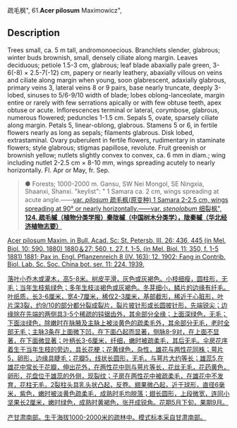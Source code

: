 疏毛枫",
61.**Acer pilosum** Maximowicz",

## Description
Trees small, ca. 5 m tall, andromonoecious. Branchlets slender, glabrous; winter buds brownish, small, densely ciliate along margin. Leaves deciduous; petiole 1.5-3 cm, glabrous; leaf blade abaxially pale green, 3-6(-8) × 2.5-7(-12) cm, papery or nearly leathery, abaxially villous on veins and ciliate along margin when young, soon glabrescent, adaxially glabrous, primary veins 3, lateral veins 8 or 9 pairs, base nearly truncate, deeply 3-lobed, sinuses to 5/6-9/10 width of blade; lobes oblong-lanceolate, margin entire or rarely with few serrations apically or with few obtuse teeth, apex obtuse or acute. Inflorescences terminal or lateral, corymbose, glabrous, numerous flowered; peduncles 1-1.5 cm. Sepals 5, ovate, sparsely ciliate along margin. Petals 5, linear-oblong, glabrous. Stamens 5 or 6, in fertile flowers nearly as long as sepals; filaments glabrous. Disk lobed, extrastaminal. Ovary puberulent in fertile flowers, rudimentary in staminate flowers; style glabrous; stigmas papillose, revolute. Fruit greenish or brownish yellow; nutlets slightly convex to convex, ca. 6 mm in diam.; wing including nutlet 2-2.5 cm × 8-10 mm, wings spreading acutely to nearly horizontally. Fl. Apr or May, fr. Sep.

> ● Forests; 1000-2000 m. Gansu, SW Nei Mongol, SE Ningxia, Shaanxi, Shanxi.
  "keylist": "
1 Samara ca. 2 cm, wings spreading at acute angle.——<a href='/info/Acer pilosum var. pilosum?t=foc'>var. *pilosum* 疏毛枫(原变种)
1 Samara 2-2.5 cm, wings spreading at 90° or nearly horizontally.——<a href='/info/Acer pilosum var. stenolobum?t=foc'>var. *stenolobum* 细裂枫",
**124. 疏毛槭（植物分类学报）秦陇槭（中国树木分类学），陇秦槭（华北经济植物志要）**

Acer pilosum Maxim. in Bull. Acad. Sc: St. Petersb. III. 26: 436, 445 (in Mel. Biol. 10: 590. 1880) 1880＆27: 560, t. 27. f. 1-5. (in Mel. Biol. 11: 350, f. 1-5 1881) 1881; Pax in. Engl. Pflanzenreich 8 (IV. 163): 12. 1902; Fang in Contrib. Biol. Lab. Sc. Soc. China bot. ser. 11: 224. 1939.

落叶小乔木或灌木，高5-8米。树皮平滑，灰色或灰褐色。小枝细瘦，圆柱形，无毛；当年生枝紫绿色；多年生枝淡褐色或灰褐色。冬芽细小，鳞片的边缘有纤毛。叶纸质，长3-6厘米，宽4-7厘米，稀仅2-3厘米，基部截形，稀近于心脏形，叶片深3裂，约9/10的部分都分裂成裂片，裂片披针形或长圆披针形，先端锐尖；边缘除在先端的两侧具3-5个稀疏的钝锯齿外，其余部分全缘；上面深绿色，无毛；下面淡绿色，除嫩时在脉腋及主脉上被淡黄色的疏柔毛外，其余部分无毛，老时全部无毛；主脉3条在上面微下凹，在下面凸起而显著，侧脉8-9对，在上面不显著，在下面微显著；叶柄长3-6厘米，纤细，嫩时被疏柔毛，其后无毛。伞房花序着生于当年生枝的旁边，具长花梗；花黄绿色，杂性，雄花与两性花同株；萼片5，卵形，边缘具睫毛；花瓣5，线状长圆形，无毛，与萼片大约等长；雄蕊5,在雄花中常长于花瓣，伸出花外，在两性花中则与萼片等长，花丝无毛，花药黄色，卵形，花盘位于雄蕊的外侧，现裂纹；子房在两性花中被疏柔毛，在雄花中不发育，花柱无毛，2裂柱头具乳头状凸起，反卷。翅果微凸起，近于球形，直径6毫米，紫色，嫩时被淡黄色疏柔毛，成熟时毛均脱落；翅长圆形，上段微宽，连同小坚果长2厘米，嫩时绿色，成熟时黄褐色，张开成锐角。花期5月下旬，果期9月。

产甘肃南部。生于海拔1000-2000米的疏林中。模式标本采自甘肃南部。
